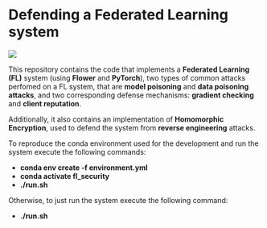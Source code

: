 # Defending a Federated Learning system


[![](https://markdown-videos.deta.dev/youtube/0Uj5Kv4XZZA)](https://youtu.be/0Uj5Kv4XZZA)




This repository contains the code that implements a **Federated Learning (FL)** system (using **Flower** and **PyTorch**), two types of common attacks perfomed on a FL system, that are **model poisoning** and **data poisoning attacks**, and two corresponding defense mechanisms: **gradient checking** and **client reputation**.

Additionally, it also contains an implementation of **Homomorphic Encryption**, used to defend the system from **reverse engineering** attacks.

To reproduce the conda environment used for the development and run the system execute the following commands:
- **conda env create -f environment.yml**
- **conda activate fl_security**
- **./run.sh**

Otherwise, to just run the system execute the following command:
- **./run.sh**


